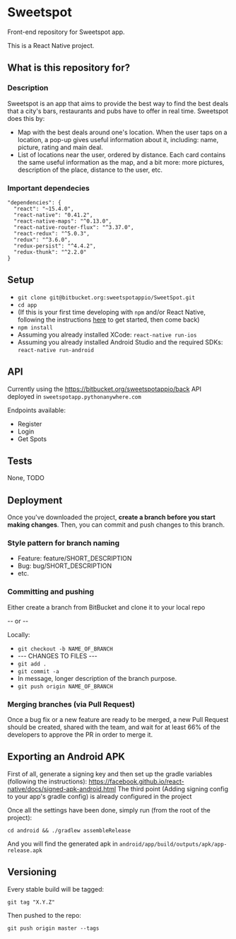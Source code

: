 # Sweetspot #

Front-end repository for Sweetspot app.

This is a React Native project.

## What is this repository for? ##
### Description ###
Sweetspot is an app that aims to provide the best way to find the best deals that a city's bars, restaurants and pubs have to offer in real time. Sweetspot does this by:

* Map with the best deals around one's location. When the user taps on a location, a pop-up gives useful information about it, including: name, picture, rating and main deal.
* List of locations near the user, ordered by distance. Each card contains the same useful information as the map, and a bit more: more pictures, description of the place, distance to the user, etc.


### Important dependecies ###

~~~
"dependencies": {
  "react": "~15.4.0",
  "react-native": "0.41.2",
  "react-native-maps": "^0.13.0",
  "react-native-router-flux": "^3.37.0",
  "react-redux": "^5.0.3",
  "redux": "^3.6.0",
  "redux-persist": "^4.4.2",
  "redux-thunk": "^2.2.0"
}
~~~

## Setup ##
* `git clone git@bitbucket.org:sweetspotappio/SweetSpot.git`
* `cd app`
* (If this is your first time developing with `npm` and/or React Native, following the instructions [here](https://facebook.github.io/react-native/docs/getting-started.html) to get started, then come back)
* `npm install`
* Assuming you already installed XCode: `react-native run-ios`
* Assuming you already installed Android Studio and the required SDKs: `react-native run-android`


## API ##
Currently using the https://bitbucket.org/sweetspotappio/back API deployed in `sweetspotapp.pythonanywhere.com`

Endpoints available:
* Register
* Login
* Get Spots

## Tests ##
None, TODO

## Deployment ##
Once you've downloaded the project, **create a branch before you start making changes**. Then, you can commit and push changes to this branch.

### Style pattern for branch naming ###
* Feature: feature/SHORT_DESCRIPTION
* Bug: bug/SHORT_DESCRIPTION
* etc.

### Committing and pushing ###
Either create a branch from BitBucket and clone it to your local repo

-- or --

Locally:

* `git checkout -b NAME_OF_BRANCH`
* --- CHANGES TO FILES ---
* `git add .`
* `git commit -a`
* In message, longer description of the branch purpose.
* `git push origin NAME_OF_BRANCH`

### Merging branches (via Pull Request) ###

Once a bug fix or a new feature are ready to be merged, a new Pull Request should be created, shared with the team, and wait for at least 66% of the developers to approve the PR in order to merge it.

## Exporting an Android APK ##
First of all, generate a signing key and then set up the gradle variables (following the instructions):
https://facebook.github.io/react-native/docs/signed-apk-android.html
The third point (Adding signing config to your app's gradle config) is already configured in the project

Once all the settings have been done, simply run (from the root of the project):
~~~
cd android && ./gradlew assembleRelease
~~~

And you will find the generated apk in `android/app/build/outputs/apk/app-release.apk`

## Versioning ##

Every stable build will be tagged:

`git tag "X.Y.Z"`

Then pushed to the repo:

`git push origin master --tags`
